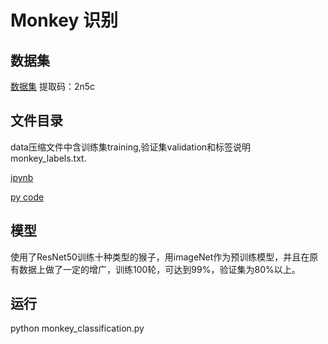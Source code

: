 # Monkey 识别

## 数据集
[数据集](https://pan.baidu.com/s/139f4tm7Z7L5bwBDahK3hvA) 
提取码：2n5c 

## 文件目录
data压缩文件中含训练集training,验证集validation和标签说明monkey_labels.txt.

[ipynb](https://github.com/xuyanbo03/monkey_classification/blob/master/monkey_classification.ipynb)

[py code](https://github.com/xuyanbo03/monkey_classification/blob/master/monkey_classification.py)

## 模型
使用了ResNet50训练十种类型的猴子，用imageNet作为预训练模型，并且在原有数据上做了一定的增广，训练100轮，可达到99%，验证集为80%以上。

## 运行
python monkey_classification.py
